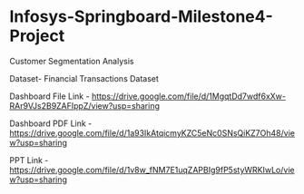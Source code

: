 # Infosys-Springboard-Milestone4-Project

Customer Segmentation Analysis

Dataset- Financial Transactions Dataset

Dashboard File Link - https://drive.google.com/file/d/1MgqtDd7wdf6xXw-RAr9VJs2B9ZAFIppZ/view?usp=sharing

Dashboard PDF Link - https://drive.google.com/file/d/1a93IkAtqicmyKZC5eNc0SNsQiKZ7Oh48/view?usp=sharing

PPT Link - https://drive.google.com/file/d/1v8w_fNM7E1uqZAPBIg9fP5styWRKIwLo/view?usp=sharing
